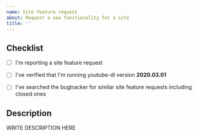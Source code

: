 ```yaml
---
name: Site feature request
about: Request a new functionality for a site
title: ''
---
```


<!--

######################################################################
  WARNING!
  IGNORING THE FOLLOWING TEMPLATE WILL RESULT IN ISSUE CLOSED AS INCOMPLETE
######################################################################

-->


## Checklist

<!--
Carefully read and work through this check list in order to prevent the most common mistakes and misuse of youtube-dl:
- First of, make sure you are using the latest version of youtube-dl. Run `youtube-dl --version` and ensure your version is 2020.03.01. If it's not, see https://yt-dl.org/update on how to update. Issues with outdated version will be REJECTED.
- Search the bugtracker for similar site feature requests: http://yt-dl.org/search-issues. DO NOT post duplicates.
- Finally, put x into all relevant boxes (like this [x])
-->

- [ ] I'm reporting a site feature request
- [ ] I've verified that I'm running youtube-dl version **2020.03.01**
- [ ] I've searched the bugtracker for similar site feature requests including closed ones


## Description

<!--
Provide an explanation of your site feature request in an arbitrary form. Please make sure the description is worded well enough to be understood, see https://github.com/ytdl-org/youtube-dl#is-the-description-of-the-issue-itself-sufficient. Provide any additional information, suggested solution and as much context and examples as possible.
-->

WRITE DESCRIPTION HERE
